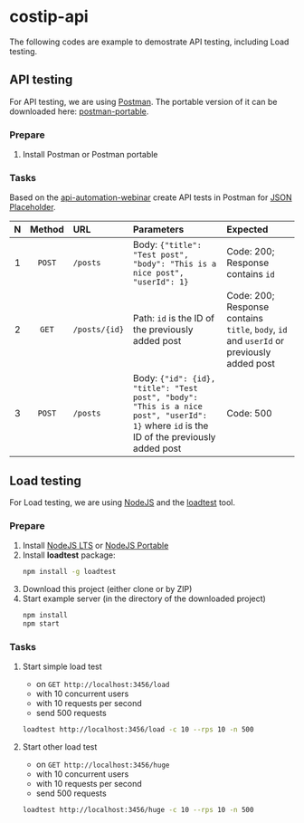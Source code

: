 # costip-api

The following codes are example to demostrate API testing, including Load testing.

## API testing

For API testing, we are using [Postman](https://www.getpostman.com/). The portable version of it can be downloaded here: [postman-portable](https://portapps.github.io/app/postman-portable/).

### Prepare

1. Install Postman or Postman portable

### Tasks

Based on the [api-automation-webinar](https://github.com/szikszail/api-automation-webinar) create API tests in Postman for [JSON Placeholder](https://jsonplaceholder.typicode.com/).

| N | Method | URL | Parameters | Expected |
|:-:|:------:|:----|:-----------|:---------|
| 1 | `POST` | `/posts` | Body: `{"title": "Test post", "body": "This is a nice post", "userId": 1}` | Code: 200; Response contains `id` |
| 2 | `GET` | `/posts/{id}` | Path: `id` is the ID of the previously added post | Code: 200; Response contains `title`, `body`, `id` and `userId` or previously added post |
| 3 | `POST` | `/posts` | Body: `{"id": {id}, "title": "Test post", "body": "This is a nice post", "userId": 1}` where `id` is the ID of the previously added post | Code: 500 |

## Load testing

For Load testing, we are using [NodeJS](https://nodejs.org/en/) and the [loadtest](https://www.npmjs.com/package/loadtest) tool.

### Prepare

1. Install [NodeJS LTS](https://nodejs.org/en/download/) or [NodeJS Portable](https://github.com/crazy-max/nodejs-portable)
1. Install **loadtest** package:
   ```bash
   npm install -g loadtest
   ```
1. Download this project (either clone or by ZIP)
1. Start example server (in the directory of the downloaded project)
   ```bash
   npm install
   npm start
   ```

### Tasks

1. Start simple load test 
   * on `GET http://localhost:3456/load` 
   * with 10 concurrent users
   * with 10 requests per second
   * send 500 requests

   ```bash
   loadtest http://localhost:3456/load -c 10 --rps 10 -n 500
   ```
   
1. Start other load test 
   * on `GET http://localhost:3456/huge` 
   * with 10 concurrent users
   * with 10 requests per second
   * send 500 requests

   ```bash
   loadtest http://localhost:3456/huge -c 10 --rps 10 -n 500
   ```